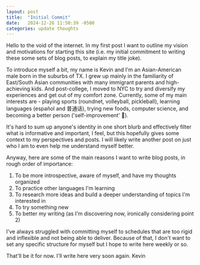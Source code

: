 ```yaml
---
layout: post
title:  "Initial Commit"
date:   2024-12-26 11:50:39 -0500
categories: update thoughts
---
```

Hello to the void of the internet. In my first post I want to outline my vision and motivations for starting this site (i.e. my initial commitment to writing these some sets of blog posts, to explain my title joke).

To introduce myself a bit, my name is Kevin and I'm an Asian-American male born in the suburbs of TX. I grew up mainly in the familiarity of East/South Asian communities with many immigrant parents and high-achieving kids. And post-college, I moved to NYC to try and diversify my experiences and get out of my comfort zone. Currently, some of my main interests are - playing sports (roundnet, volleyball, pickleball), learning languages (español and 普通话), trying new foods, computer science, and becoming a better person ('self-improvement' 🤢).

It's hard to sum up anyone's identity in one short blurb and effectively filter what is informative and important, I feel, but this hopefully gives some context to my perspectives and posts. I will likely write another post on just who I am to even help me understand myself better.

Anyway, here are some of the main reasons I want to write blog posts, in rough order of importance:
1. To be more introspective, aware of myself, and have my thoughts organized
2. To practice other languages I'm learning
3. To research more ideas and build a deeper understanding of topics I'm interested in
4. To try something new
5. To better my writing (as I'm discovering now, ironically considering point 2)

I've always struggled with committing myself to schedules that are too rigid and inflexible and not being able to deliver. Because of that, I don't want to set any specific structure for myself but I hope to write here weekly or so.

That'll be it for now. I'll write here very soon again.
Kevin
